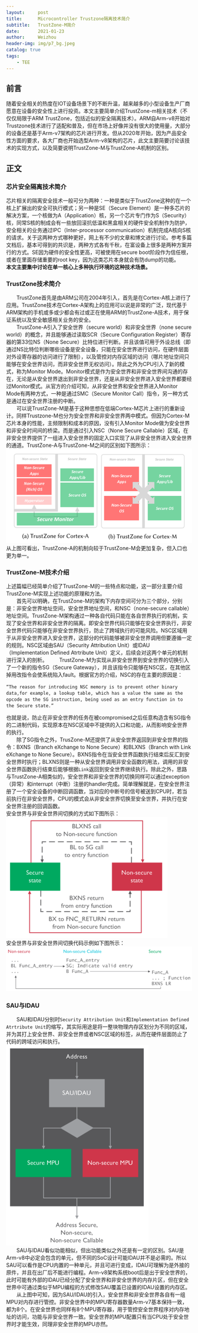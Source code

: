 ```yaml
---
layout:     post
title:      Microcontroller Trustzone隔离技术简介
subtitle:   TrustZone-M简介
date:       2021-01-23
author:     Weizhou
header-img: img/p7_bg.jpeg
catalog: true
tags:
    - TEE
---
```


## 前言
随着安全相关的热度在IOT设备场景下的不断升温，越来越多的小型设备生产厂商愿意在设备的安全性上进行投资。本文主要简单介绍TrustZone-m相关技术（不仅仅局限于ARM TrustZone，包括近似的安全隔离技术）。ARM自Arm-v8开始对Trustzone技术进行了适配和普及，但在市场上好像并没有很大的使用量，大部分的设备还是基于Arm-v7架构的芯片进行开发。但从2020年开始，因为产品安全性方面的要求，各大厂商也开始选型Arm-v8架构的芯片，此文主要简要讨论该技术的实现方式，以及简要说明TrustZone-M与TrustZone-A机制的区别。

## 正文
### 芯片安全隔离技术简介
芯片相关的隔离安全技术一般可分为两种：一种是类似于TrustZone这种的在一个核上扩展出的安全可执行模式；另一种是SE（Secure Element）是一种多芯片的解决方案，一个核做为A（Application）核，另一个芯片专门作为S（Security）核，同常S核的制成会有一些放回滚抗低温和黑盒相关的硬件安全机制作为防护，安全相关的业务通过IPC（Inter-processor communication）机制完成A核向S核的请求。关于这两种方式哪种更好，网上有不少的文章和博文进行讨论。参考多篇文档后，基本可得到的共识是，两种方式各有千秋，在富设备上很多是两种方案并行的方式。SE因为硬件的安全性更高，可被使用在secure boot阶段作为信任根，或者在里面存储重要的root key，因为这类芯片本身就会有防dump的功能。<br>
**本文主要集中讨论在单一核心上多种执行环境的这种技术场景。**

### TrustZone技术简介
&emsp;&emsp;TrustZone首先是由ARM公司在2004年引入，首先是在Cortex-A核上进行了应用。TrustZone技术在Cortex-A架构上的应用可以说是非常的广泛，现代基于ARM架构的手机或多或少都会有过或正在使用ARM的TrustZone-A技术，用于保证系统以及安全敏感相关业务的安全。<br>
&emsp;&emsp;TrustZone-A引入了安全世界（secure world）和非安全世界（none secure world）的概念，并且能够通过读取SCR（Secure Configuration Register）寄存器的第33位NS（None Secure）比特位进行判断。并且该值可用于外设总线（即通过NS比特位判断哪些设备是安全设备，只能在安全世界进行访问，在硬件层面对外设寄存器的访问进行了限制），以及管控对内存区域的访问（哪片地址空间只能够在安全世界访问，而非安全世界无权访问）。除此之外为CPU引入了新的模式，称为Monitor Mode。Monitor模式是作为安全世界和非安全世界间沟通的存在，无论是从安全世界退出到非安全世界，还是从非安全世界进入安全世界都要经过Monitor模式。从官方的介绍可知，从非安全世界和安全世界进入Monitor Mode有两种方式，一种是通过SMC（Secure Monitor Call）指令，另一种方式是通过在安全世界注册的中断。<br>
&emsp;&emsp;可以说TrustZone-M是基于这种思想在低端Cortex-M芯片上进行的重新设计。同样Trustzone-M也分为安全世界和非安全世界两中模式。但因为Cortex-M芯片本身的性能，主频限制和成本的原因，没有引入Monitor Mode做为安全世界和非安全时间间的桥梁。而是通过引入NSC（None Secure Callable）区域，在非安全世界提供了一组进入安全世界的固定入口实现了从非安全世界进入安全世界的通道。TrustZone-A与TrustZone-M之间的区别如下图所示：
![1.png](https://github.com/wwz529247756/wwz529247756.github.io/blob/master/img/p11/1.PNG?raw=true)<br>
从上图可看出，TrustZone-A的机制向较于TrustZone-M会更加复杂，但入口也更为单一。<br>

### TrustZone-M技术介绍
上述篇幅已经简单介绍了TrustZone-M的一些特点和功能，这一部分主要介绍TrustZone-M实现上述功能的原理和方法。<br>
&emsp;&emsp;首先可以明确，在TrustZone-M的架构下内存空间可分为三个部分，分别是：非安全世界地址空间，安全世界地址空间，和NSC（none-secure callable）地址空间。TrustZone-M架构通过一种各自代码只能在各自世界执行的机制，实现了安全世界和非安全世界的隔离。即安全世界代码只能够在安全世界执行，非安全世界代码只能够在非安全世界执行，防止了跨域执行的可能风险。NSC区域用于从非安全世界进入安全世界，这部分的代码能够被非安全世界调用但要遵循一定的规则。NSC区域由SAU（Security Attribution Unit）或IDAU（Implementation Defined Atrtribute Unit）定义，后续会对这两个单元的机制进行深入的剖析。
&emsp;&emsp;TrustZone-M为实现从非安全世界到安全世界的切换引入了一个新的指令SG（Secure Gateway），并且该指令只能够在NSC区，在其他区掉用改指令会使系统陷入fault。根据官方的介绍，NSC的存在主要的原因是：<br>

`“The reason for introducing NSC memory is to prevent other binary data,for example, a lookup table, which has a value the same as the opcode as the SG instruction, being used as an entry function in to the Secure state.”`<br>

也就是说，防止在非安全世界的任务在被compromised之后任意构造含有SG指令的二进制代码，实现原本在NSC区域中不提供的入口和功能，从而影响安全世界的执行。<br>
&emsp;&emsp;除了SG指令之外，TrusZone-M还提供了从安全世界返回到非安全世界的指令：BXNS（Branch eXchange to None Secure）和BLXNS（Branch with Link eXchange to None Secure）。BXNS指令在当安全世界函数执行结束后反汇到安全世界时执行；BLXNS则是一种从安全世界调用非安全函数的用法，调用的非安全世界函数执行结束后能够根据`Link`返回到安全世界继续执行。除此之外，思路与TrustZone-A相类似的，安全世界和非安全世界的切换同样可以通过exception（异常）和interrupt（中断）注册的handler完成。简单理解就是，在安全世界注册了一个安全设备的中断回调函数，当对应的中断号的信号被送到CPU时，若当前执行在非安全世界，CPU的模式会从非安全世界切换至安全世界，并执行在安全世界注册的回调函数。<br>
安全世界与非安全世界间切换的方式如下图所示：<br>
![3.png](https://github.com/wwz529247756/wwz529247756.github.io/blob/master/img/p11/3.PNG?raw=true)<br>
安全世界与非安全世界间切换代码示例如下图所示：<br>
![4.png](https://github.com/wwz529247756/wwz529247756.github.io/blob/master/img/p11/4.PNG?raw=true)<br>
### SAU与IDAU
&emsp;&emsp;SAU和IDAU分别时`Security Attribution Unit`和`Implementation Defined Atrtribute Unit`的缩写，其实际用途是将一整块物理内存区划分为不同的区域，并为其打上安全世界、非安全世界或者NSC区域的标签，从而在硬件层面防止了代码的跨域访问和执行。
![2.png](https://github.com/wwz529247756/wwz529247756.github.io/blob/master/img/p11/2.PNG?raw=true)<br>
&emsp;&emsp;SAU与IDAU看似功能相似，但出功能类似之外还是有一定的区别。SAU是Arm-v8中必定会包含的单元，但不同的SoC设计可能IDAU并不是必需的。所以SAU可以看作是CPU内置的一种单元，并且可进行变成，IDAU可理解为是外接的原件，并且在出厂后不能进行编程。Arm-v8架构系统boot后是出于安全世界的，此时可能有外部的IDAU已经分配了安全世界和非安全世界的内存片区，但在安全世界中可通过类似于MPU编程的方式修改SAU覆盖已设置的IDAU设置的内存区。<br>
&emsp;&emsp;从上图中可知，因为SAU/IDAU的引入，安全世界和非安全世界各自有一组MPU对内存进行管控。非安全世界中的MPU寄存器数量Arm-v7基本保持一致，都为8个。在安全世界也同样有8个MPU寄存器，用于管控安全世界程序对内存地址的访问，功能与非安全世界一致。安全世界的MPU配置只有当CPU处于安全世界时才能生效，同理非安全世界的MPU亦然。

